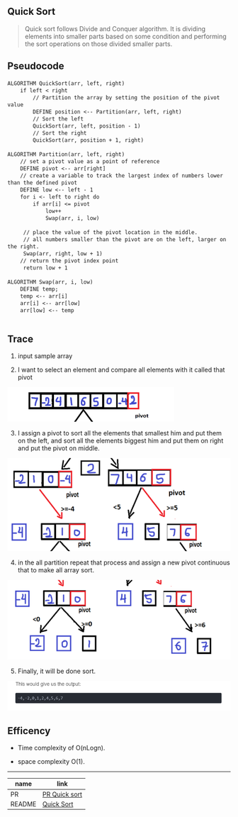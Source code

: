 ## Quick Sort

> Quick sort follows Divide and Conquer algorithm. It is dividing elements into smaller parts based on some condition and performing the sort operations on those divided smaller parts.

## Pseudocode

```
ALGORITHM QuickSort(arr, left, right)
    if left < right
        // Partition the array by setting the position of the pivot value
        DEFINE position <-- Partition(arr, left, right)
        // Sort the left
        QuickSort(arr, left, position - 1)
        // Sort the right
        QuickSort(arr, position + 1, right)

ALGORITHM Partition(arr, left, right)
    // set a pivot value as a point of reference
    DEFINE pivot <-- arr[right]
    // create a variable to track the largest index of numbers lower than the defined pivot
    DEFINE low <-- left - 1
    for i <- left to right do
        if arr[i] <= pivot
            low++
            Swap(arr, i, low)

     // place the value of the pivot location in the middle.
     // all numbers smaller than the pivot are on the left, larger on the right.
     Swap(arr, right, low + 1)
    // return the pivot index point
     return low + 1

ALGORITHM Swap(arr, i, low)
    DEFINE temp;
    temp <-- arr[i]
    arr[i] <-- arr[low]
    arr[low] <-- temp


```

## Trace

1. input sample array

2. I want to select an element and compare all elements with it called that pivot

![sample array](./images/pivot.PNG)

3. I assign a pivot to sort  all the elements that smallest him and put them on the left, and  sort all the elements biggest him and put them on right and put the pivot on middle. 
 
![partitioning](./images/2.PNG)

4. in the all partition repeat that process and assign a new pivot continuous that to make all array sort.

![partitioning_2](./images/3.PNG)


5. Finally, it will be done sort.

![partitioning_3](./images/5.PNG)

## Efficency

- Time complexity of O(nLogn).

- space complexity O(1).

----

|name|link|
|----|----|
|PR|[PR Quick sort](https://github.com/Mujahedyousef/data-structures-and-algorithms/pull/36)|
|README|[Quick Sort](./quick_sort.md)|

